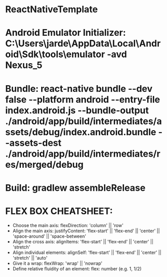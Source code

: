 # ReactNativeTemplate

# Android Emulator Initializer: C:\Users\jarde\AppData\Local\Android\Sdk\tools\emulator -avd Nexus_5

# Bundle: react-native bundle --dev false --platform android --entry-file index.android.js --bundle-output ./android/app/build/intermediates/assets/debug/index.android.bundle --assets-dest ./android/app/build/intermediates/res/merged/debug

# Build: gradlew assembleRelease

# FLEX BOX CHEATSHEET:
- Choose the main axis:
flexDirection: 'column' || 'row'
- Align the main axis:
justifyContent: 'flex-start' || 'flex-end' || 'center' || 'space-around' || 'space-between'
- Align the cross axis:
alignItems: 'flex-start' || 'flex-end' || 'center' || 'stretch'
- Align individual elements:
alignSelf: 'flex-start' || 'flex-end' || 'center' || 'stretch' || 'auto'
- Give it a wrap:
flexWrap: 'wrap' || 'nowrap'
- Define relative fluidity of an element:
flex: number (e.g. 1, 1/2)
